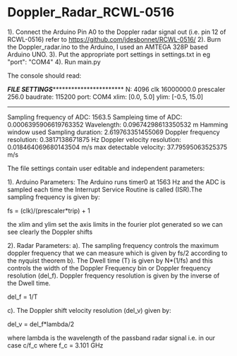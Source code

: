# Doppler_Radar_RCWL-0516
 
1). Connect the Arduino Pin A0 to the Doppler radar signal out (i.e. pin 12 of RCWL-0516) refer to https://github.com/jdesbonnet/RCWL-0516/ 
2). Burn the Doppler_radar.ino to the Arduino, I used an AMTEGA 328P based Arduino UNO. 
3). Put the appropriate port settings in settings.txt in eg "port": "COM4"
4). Run main.py

The console should read:

*********FILE SETTINGS********************************
N:  4096
clk  16000000.0
prescaler  256.0
baudrate:  115200
port:  COM4
xlim:  [0.0, 5.0]
ylim:  [-0.5, 15.0]
*****************************************************
Sampling frequency of ADC:  1563.5
Sampleing time of ADC:  0.0006395906619763352
Wavelength:  0.09674298613350532  m
Hamming window used
Sampling duration:  2.619763351455069
Doppler frequency resolution:  0.3817138671875 Hz
Doppler velocity resolution:  0.018464069680143504  m/s
max detectable velocity:  37.79595063525375  m/s

The file settings contain user editable and independent parameters:

1). Arduino Parameters:
The Arduino runs timer0 at 1563 Hz and the ADC is sampled each time the Interrupt Service Routine is called (ISR).The sampling frequency is given by:

fs = (clk)/(prescaler*trip) + 1

the xlim and ylim set the axis limits in the fourier plot generated so we can see clearly the Doppler shifts


2). Radar Parameters:
a). The sampling frequency controls the maximum doppler frequency that we can measure which is given by fs/2 according to the nyquist theorem
b). The Dwell time (T) is given by N*(1/fs) and this controls the width of the Doppler Frequency bin or Doppler frequency resolution (del_f). Doppler frequency resolution is given by the inverse of the Dwell time. 

del_f = 1/T

c). The Doppler shift velocity  resolution (del_v) given by:

del_v = del_f*lambda/2 

where lambda is the wavelength of the passband radar signal i.e. in our case c/f_c where f_c = 3.101 GHz



